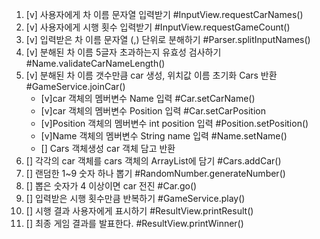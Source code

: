 1. [v] 사용자에게 차 이름 문자열 입력받기 #InputView.requestCarNames()
2. [v] 사용자에게 시행 횟수 입력받기 #InputView.requestGameCount()
3. [v] 입력받은 차 이름 문자열 (,) 단위로 분해하기 #Parser.splitInputNames()
4. [v] 분해된 차 이름 5글자 초과하는지 유효성 검사하기 #Name.validateCarNameLength()
5. [v] 분해된 차 이름 갯수만큼 car 생성, 위치값 이름 초기화 Cars 반환 #GameService.joinCar()
    - [v]car 객체의 멤버변수 Name 입력 #Car.setCarName()
    - [v]car 객체의 멤버변수 Position 입력 #Car.setCarPosition
    - [v]Position 객체의 멤버변수 int position 입력 #Position.setPosition()
    - [v]Name 객체의 멤버변수 String name 입력 #Name.setName()
    - [] Cars 객체생성 car 객체 담고 반환
6. [] 각각의 car 객체를 cars 객체의 ArrayList에 담기 #Cars.addCar()
7. [] 랜덤한 1~9 숫자 하나 뽑기 #RandomNumber.generateNumber()
8. [] 뽑은 숫자가 4 이상이면 car 전진 #Car.go()
9. [] 입력받은 시행 횟수만큼 반복하기 #GameService.play()
10. [] 시행 결과 사용자에게 표시하기 #ResultView.printResult()
11. [] 최종 게임 결과를 발표한다. #ResultView.printWinner()